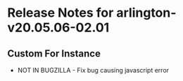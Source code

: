 
# Release Notes for arlington-v20.05.06-02.01

## Custom For Instance

- NOT IN BUGZILLA - Fix bug causing javascript error


